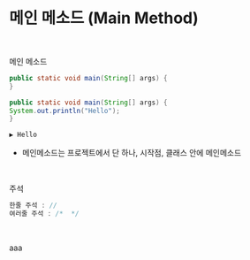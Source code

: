 # 메인 메소드 (Main Method)

<br>

메인 메소드

```java
public static void main(String[] args) {
}
```
```java
public static void main(String[] args) {
System.out.println("Hello");
}

▶️ Hello
```
- 메인메소드는 프로젝트에서 단 하나, 시작점, 클래스 안에 메인메소드

<br>

주석

```java
한줄 주석 : //
여러줄 주석 : /*  */
```

<br>

aaa
